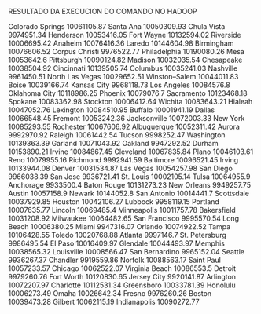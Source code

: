 RESULTADO DA EXECUCION DO COMANDO NO HADOOP

Colorado Springs        10061105.87
Santa Ana       10050309.93
Chula Vista     9974951.34
Henderson       10053416.05
Fort Wayne      10132594.02
Riverside       10006695.42
Anaheim 10076416.36
Laredo  10144604.98
Birmingham      10076606.52
Corpus Christi  9976522.77
Philadelphia    10190080.26
Mesa    10053642.6
Pittsburgh      10090124.82
Madison 10032035.54
Chesapeake      10038504.92
Cincinnati      10139505.74
Columbus        10035241.03
Nashville       9961450.51
North Las Vegas 10029652.51
Winston–Salem   10044011.83
Boise   10039166.74
Kansas City     9968118.73
Los Angeles     10084576.8
Oklahoma City   10118986.25
Phoenix 10079076.7
Sacramento      10123468.18
Spokane 10083362.98
Stockton        10006412.64
Wichita 10083643.21
Hialeah 10047052.76
Lexington       10084510.95
Buffalo 10001941.19
Dallas  10066548.45
Fremont 10053242.36
Jacksonville    10072003.33
New York        10085293.55
Rochester       10067606.92
Albuquerque     10052311.42
Aurora  9992970.92
Raleigh 10061442.54
Tucson  9998252.47
Washington      10139363.39
Garland 10071043.92
Oakland 9947292.52
Durham  10153890.21
Irvine  10084867.45
Cleveland       10067835.84
Plano   10046103.61
Reno    10079955.16
Richmond        9992941.59
Baltimore       10096521.45
Irving  10133944.08
Denver  10031534.87
Las Vegas       10054257.98
San Diego       9966038.39
San Jose        9936721.41
St. Louis       10002105.14
Tulsa   10064955.9
Anchorage       9933500.4
Baton Rouge     10131273.23
New Orleans     9949257.75
Austin  10057158.9
Newark  10144052.8
San Antonio     10014441.7
Scottsdale      10037929.85
Houston 10042106.27
Lubbock 9958119.15
Portland        10007635.77
Lincoln 10069485.4
Minneapolis     10011757.78
Bakersfield     10031208.92
Milwaukee       10064482.65
San Francisco   9995570.54
Long Beach      10006380.25
Miami   9947316.07
Orlando 10074922.52
Tampa   10106428.55
Toledo  10020768.88
Atlanta 9997146.7
St. Petersburg  9986495.54
El Paso 10016409.97
Glendale        10044493.97
Memphis 10038565.32
Louisville      10008566.47
San Bernardino  9965152.04
Seattle 9936267.37
Chandler        9919559.86
Norfolk 10088563.17
Saint Paul      10057233.57
Chicago 10062522.07
Virginia Beach  10086553.5
Detroit 9979260.76
Fort Worth      10120830.65
Jersey City     9920141.87
Arlington       10072207.97
Charlotte       10112531.34
Greensboro      10033781.39
Honolulu        10006273.49
Omaha   10026642.34
Fresno  9976260.26
Boston  10039473.28
Gilbert 10062115.19
Indianapolis    10090272.77
